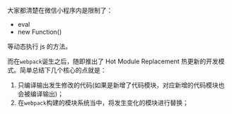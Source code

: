 大家都清楚在微信小程序内是限制了：

* eval
* new Function()

等动态执行 js 的方法。

而在`webpack`诞生之后，随即推出了 Hot Module Replacement 热更新的开发模式。简单总结下几个核心的点就是：

1. 只编译输出发生修改的代码(如果是新增了代码模块，对应新增的代码模块也会被编译输出)；
2. 在`webpack`构建的模块系统当中，将发生变化的模块进行替换；